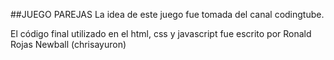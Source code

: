 ##JUEGO PAREJAS
La idea de este juego fue tomada del canal codingtube.

El código final utilizado en el html, css y javascript fue escrito por Ronald Rojas Newball (chrisayuron)